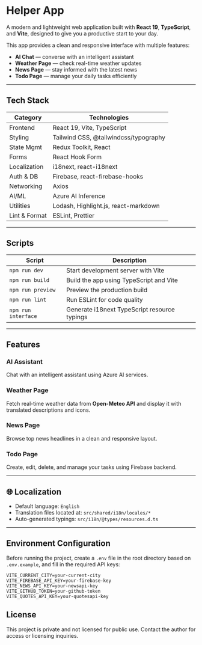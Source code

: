 # Helper App

A modern and lightweight web application built with **React 19**, **TypeScript**, and **Vite**, designed to give you a productive start to your day.

This app provides a clean and responsive interface with multiple features:
- **AI Chat** — converse with an intelligent assistant
-  **Weather Page** — check real-time weather updates
- **News Page** — stay informed with the latest news
- **Todo Page** — manage your daily tasks efficiently

---

## Tech Stack

| Category     | Technologies |
|--------------|--------------|
| Frontend     | React 19, Vite, TypeScript |
| Styling      | Tailwind CSS, @tailwindcss/typography |
| State Mgmt   | Redux Toolkit, React |
| Forms        | React Hook Form |
| Localization | i18next, react-i18next |
| Auth & DB    | Firebase, react-firebase-hooks |
| Networking   | Axios |
| AI/ML        | Azure AI Inference |
| Utilities    | Lodash, Highlight.js, react-markdown |
| Lint & Format| ESLint, Prettier |

---

## Scripts

| Script       | Description |
|--------------|-------------|
| `npm run dev`     | Start development server with Vite |
| `npm run build`   | Build the app using TypeScript and Vite |
| `npm run preview` | Preview the production build |
| `npm run lint`    | Run ESLint for code quality |
| `npm run interface` | Generate i18next TypeScript resource typings |

---

##  Features

### AI Assistant
Chat with an intelligent assistant using Azure AI services.

###  Weather Page
Fetch real-time weather data from **Open-Meteo API** and display it with translated descriptions and icons.

### News Page
Browse top news headlines in a clean and responsive layout.

### Todo Page
Create, edit, delete, and manage your tasks using Firebase backend.

---

## 🌐 Localization

- Default language: `English`
- Translation files located at: `src/shared/i18n/locales/*`
- Auto-generated typings: `src/i18n/@types/resources.d.ts`

---

## Environment Configuration

Before running the project, create a `.env` file in the root directory based on `.env.example`, and fill in the required API keys:

```env
VITE_CURRENT_CITY=your-current-city
VITE_FIREBASE_API_KEY=your-firebase-key
VITE_NEWS_API_KEY=your-newsapi-key
VITE_GITHUB_TOKEN=your-github-token
VITE_QUOTES_API_KEY=your-quotesapi-key
```

## License
This project is private and not licensed for public use.
Contact the author for access or licensing inquiries.